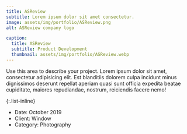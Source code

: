 ```yaml
---
title: ASReview
subtitle: Lorem ipsum dolor sit amet consectetur.
image: assets/img/portfolio/ASReview.png
alt: ASReview company logo

caption:
  title: ASReview
  subtitle: Product Development
  thumbnail: assets/img/portfolio/ASReview.webp
---
```

Use this area to describe your project. Lorem ipsum dolor sit amet, consectetur adipisicing elit. Est blanditiis dolorem culpa incidunt minus dignissimos deserunt repellat aperiam quasi sunt officia expedita beatae cupiditate, maiores repudiandae, nostrum, reiciendis facere nemo!

{:.list-inline}
- Date: October 2019
- Client: Window
- Category: Photography

